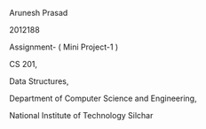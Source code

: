 Arunesh Prasad

2012188

Assignment- ( Mini Project-1 )

CS 201, 

Data Structures, 

Department of Computer Science and Engineering, 

National Institute of Technology Silchar

